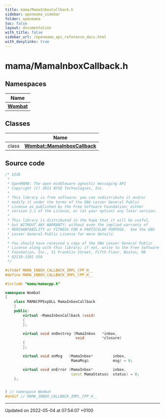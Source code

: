 ```yaml
---
title: mama/MamaInboxCallback.h
sidebar: openmama_sidebar
folder: openmama
toc: false
layout: documentation
with_title: false
sidebar_url: /openmama_api_reference_docs.html
with_doxylinks: true
---
```


# mama/MamaInboxCallback.h



## Namespaces

| Name           |
| -------------- |
| **[Wombat](namespaceWombat.html)**  |

## Classes

|                | Name           |
| -------------- | -------------- |
| class | **[Wombat::MamaInboxCallback](classWombat_1_1MamaInboxCallback.html)**  |




## Source code

```cpp
/* $Id$
 *
 * OpenMAMA: The open middleware agnostic messaging API
 * Copyright (C) 2011 NYSE Technologies, Inc.
 *
 * This library is free software; you can redistribute it and/or
 * modify it under the terms of the GNU Lesser General Public
 * License as published by the Free Software Foundation; either
 * version 2.1 of the License, or (at your option) any later version.
 *
 * This library is distributed in the hope that it will be useful,
 * but WITHOUT ANY WARRANTY; without even the implied warranty of
 * MERCHANTABILITY or FITNESS FOR A PARTICULAR PURPOSE.  See the GNU
 * Lesser General Public License for more details.
 *
 * You should have received a copy of the GNU Lesser General Public
 * License along with this library; if not, write to the Free Software
 * Foundation, Inc., 51 Franklin Street, Fifth Floor, Boston, MA
 * 02110-1301 USA
 */

#ifndef MAMA_INBOX_CALLBACK_IMPL_CPP_H__
#define MAMA_INBOX_CALLBACK_IMPL_CPP_H__

#include "mama/mamacpp.h"

namespace Wombat 
{
    class MAMACPPExpDLL MamaInboxCallback
    {
    public:
        virtual ~MamaInboxCallback (void) 
        {
        };

        virtual void onDestroy (MamaInbox   *inbox, 
                                void        *closure)
        {
        };

        virtual void onMsg   (MamaInbox*         inbox,
                              MamaMsg&           msg) = 0;

        virtual void onError (MamaInbox*         inbox,
                              const MamaStatus&  status) = 0;
    };


} // namespace Wombat
#endif // MAMA_INBOX_CALLBACK_IMPL_CPP_H__
```


-------------------------------

Updated on 2022-05-04 at 07:54:07 +0100
